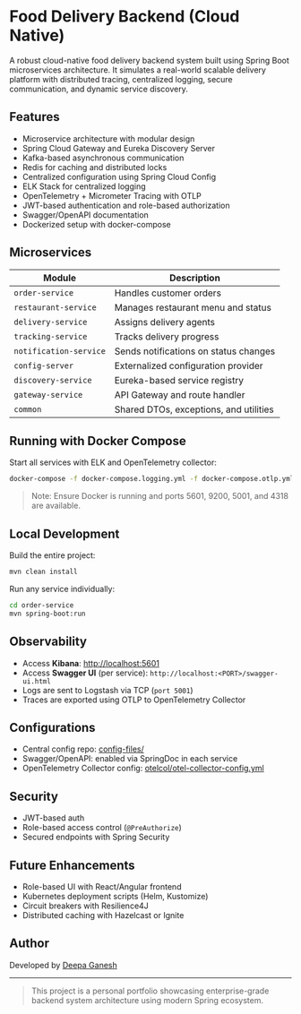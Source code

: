 
# Food Delivery Backend (Cloud Native)

A robust cloud-native food delivery backend system built using Spring Boot microservices architecture. It simulates a real-world scalable delivery platform with distributed tracing, centralized logging, secure communication, and dynamic service discovery.

## Features

- Microservice architecture with modular design
- Spring Cloud Gateway and Eureka Discovery Server
- Kafka-based asynchronous communication
- Redis for caching and distributed locks
- Centralized configuration using Spring Cloud Config
- ELK Stack for centralized logging
- OpenTelemetry + Micrometer Tracing with OTLP
- JWT-based authentication and role-based authorization
- Swagger/OpenAPI documentation
- Dockerized setup with docker-compose

## Microservices

| Module              | Description                                |
|---------------------|--------------------------------------------|
| `order-service`     | Handles customer orders                    |
| `restaurant-service`| Manages restaurant menu and status         |
| `delivery-service`  | Assigns delivery agents                    |
| `tracking-service`  | Tracks delivery progress                   |
| `notification-service` | Sends notifications on status changes  |
| `config-server`     | Externalized configuration provider        |
| `discovery-service` | Eureka-based service registry              |
| `gateway-service`   | API Gateway and route handler              |
| `common`            | Shared DTOs, exceptions, and utilities     |

## Running with Docker Compose

Start all services with ELK and OpenTelemetry collector:

```bash
docker-compose -f docker-compose.logging.yml -f docker-compose.otlp.yml up --build
```

> Note: Ensure Docker is running and ports 5601, 9200, 5001, and 4318 are available.

## Local Development

Build the entire project:

```bash
mvn clean install
```

Run any service individually:

```bash
cd order-service
mvn spring-boot:run
```

## Observability

- Access **Kibana**: [http://localhost:5601](http://localhost:5601)
- Access **Swagger UI** (per service): `http://localhost:<PORT>/swagger-ui.html`
- Logs are sent to Logstash via TCP (`port 5001`)
- Traces are exported using OTLP to OpenTelemetry Collector

## Configurations

- Central config repo: [config-files/](./config-files/)
- Swagger/OpenAPI: enabled via SpringDoc in each service
- OpenTelemetry Collector config: [otelcol/otel-collector-config.yml](./otelcol/otel-collector-config.yml)

## Security

- JWT-based auth
- Role-based access control (`@PreAuthorize`)
- Secured endpoints with Spring Security

## Future Enhancements

- Role-based UI with React/Angular frontend
- Kubernetes deployment scripts (Helm, Kustomize)
- Circuit breakers with Resilience4J
- Distributed caching with Hazelcast or Ignite

## Author

Developed by [Deepa Ganesh](https://github.com/deepa-ganesh)

---

> This project is a personal portfolio showcasing enterprise-grade backend system architecture using modern Spring ecosystem.
